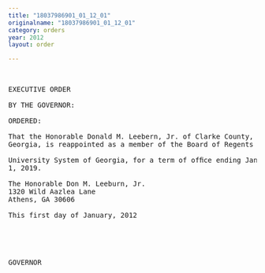 ```yaml
---
title: "18037986901_01_12_01"
originalname: "18037986901_01_12_01"
category: orders
year: 2012
layout: order

---
```

<pre>
 

EXECUTIVE ORDER

BY THE GOVERNOR:

ORDERED:

That the Honorable Donald M. Leebern, Jr. of Clarke County,
Georgia, is reappointed as a member of the Board of Regents of the

University System of Georgia, for a term of ofﬁce ending January
1, 2019.

The Honorable Don M. Leeburn, Jr.
1320 Wild Aazlea Lane
Athens, GA 30606

This first day of January, 2012

  

  

GOVERNOR

</pre>
